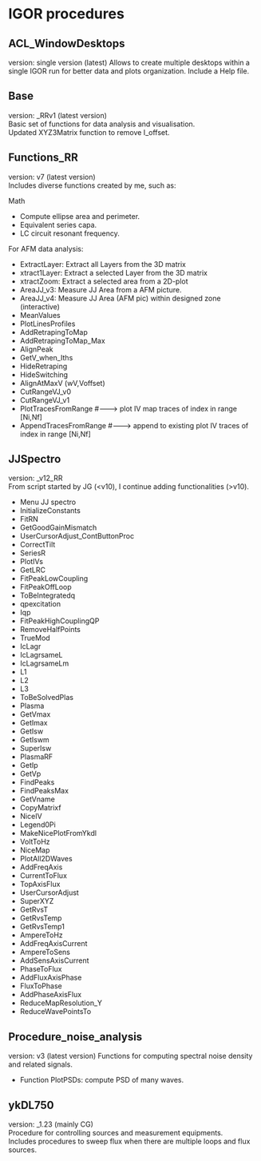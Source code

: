 # IGOR procedures

## ACL_WindowDesktops
version: single version (latest) 
Allows to create multiple desktops within a single IGOR run for better data and plots organization. Include a Help file.  

## Base
version: _RRv1 (latest version)  
Basic set of functions for data analysis and visualisation.  
Updated XYZ3Matrix function to remove I_offset.  

## Functions_RR
version: v7 (latest version)  
Includes diverse functions created by me, such as:  

Math
- Compute ellipse area and perimeter.
- Equivalent series capa.
- LC circuit resonant frequency.

For AFM data analysis:
- ExtractLayer: Extract all Layers from the 3D matrix
- xtract1Layer: Extract a selected Layer from the 3D matrix
- xtractZoom: Extract a selected area from a 2D-plot
- AreaJJ_v3: Measure JJ Area from a AFM picture.
- AreaJJ_v4: Measure JJ Area (AFM pic) within designed zone (interactive)
- MeanValues
- PlotLinesProfiles
- AddRetrapingToMap
- AddRetrapingToMap_Max
- AlignPeak
- GetV_when_Iths
- HideRetraping
- HideSwitching
- AlignAtMaxV (wV,Voffset)
- CutRangeVJ_v0
- CutRangeVJ_v1
- PlotTracesFromRange #---> plot IV map traces of index in range [Ni,Nf] 
- AppendTracesFromRange #---> append to existing plot IV traces of index in range [Ni,Nf]



## JJSpectro
version: _v12_RR  
From script started by JG (<v10), I continue adding functionalities (>v10).  
- Menu JJ spectro
- InitializeConstants
- FitRN
- GetGoodGainMismatch
- UserCursorAdjust_ContButtonProc
- CorrectTilt
- SeriesR
- PlotIVs
- GetLRC
- FitPeakLowCoupling
- FitPeakOffLoop
- ToBeIntegratedq
- qpexcitation
- Iqp
- FitPeakHighCouplingQP
- RemoveHalfPoints
- TrueMod
- IcLagr
- IcLagrsameL
- IcLagrsameLm
- L1
- L2
- L3
- ToBeSolvedPlas
- Plasma
- GetVmax
- GetImax
- GetIsw
- GetIswm
- SuperIsw
- PlasmaRF
- GetIp
- GetVp
- FindPeaks
- FindPeaksMax
- GetVname
- CopyMatrixf
- NiceIV
- Legend0Pi
- MakeNicePlotFromYkdl
- VoltToHz
- NiceMap
- PlotAll2DWaves
- AddFreqAxis
- CurrentToFlux
- TopAxisFlux
- UserCursorAdjust
- SuperXYZ
- GetRvsT
- GetRvsTemp
- GetRvsTemp1
- AmpereToHz
- AddFreqAxisCurrent
- AmpereToSens
- AddSensAxisCurrent
- PhaseToFlux
- AddFluxAxisPhase
- FluxToPhase
- AddPhaseAxisFlux
- ReduceMapResolution_Y
- ReduceWavePointsTo

## Procedure_noise_analysis
version: v3  (latest version)
Functions for computing spectral noise density and related signals.  
- Function PlotPSDs: compute PSD of many waves.

## ykDL750
version: _1.23 (mainly CG)  
Procedure for controlling sources and measurement equipments.  
Includes procedures to sweep flux when there are multiple loops and flux sources.  
